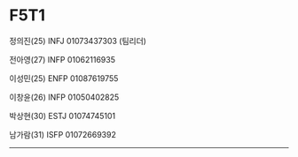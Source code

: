 # F5T1

정의진(25) INFJ 01073437303 (팀리더)

전아영(27) INFP 01062116935

이성민(25) ENFP 01087619755

이창윤(26) INFP 01050402825

박상현(30) ESTJ 01074745101

남가람(31) ISFP 01072669392

---

